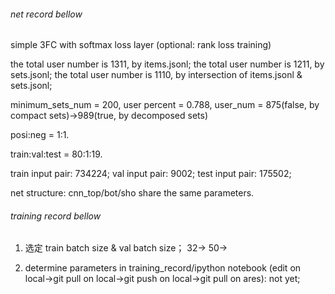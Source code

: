 ###### net record bellow

simple 3FC with softmax loss layer (optional: rank loss training)

the total user number is 1311, by items.jsonl;
the total user number is 1211, by sets.jsonl;
the total user number is 1110, by intersection of items.jsonl & sets.jsonl;

minimum_sets_num = 200, user percent = 0.788, user_num = 875(false, by compact sets)->989(true, by decomposed sets)

posi:neg = 1:1.

train:val:test = 80:1:19.

train input pair: 734224;
val input pair: 9002;
test input pair: 175502;

net structure: cnn_top/bot/sho share the same parameters.

###### training record bellow

1. 选定 train batch size & val batch size；
	32->
	50->

2. determine parameters in training_record/ipython notebook (edit on local->git pull on local->git push on local->git pull on ares):
	not yet;